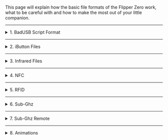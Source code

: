 This page will explain how the basic file formats of the Flipper Zero work, what to be careful with and how to make the most out of your little companion.

----

<details>
<summary>1. BadUSB Script Format </summary>

<h2>Command syntax</h2>
BadUsb app uses extended Duckyscript syntax. It is compatible with classic USB Rubber Ducky 1.0 scripts, but provides some additional commands and features, such as custom USB ID, ALT+Numpad input method, SYSRQ command and more functional keys.
## Script file format
BadUsb app can execute only text scrips from .txt files, no compilation is required. Both `\n` and `\r\n` line endings are supported. Empty lines are allowed. You can use spaces ore tabs for line indentation.
## Command set
### Comment line
Just a single comment line. All text after REM command will be ignored by interpreter
|Command|Parameters|Notes|
|-|-|-|
|REM|Comment text||

### Delay
Pause script execution by defined time
|Command|Parameters|Notes|
|-|-|-|
|DELAY|Delay value in ms|Single delay|
|DEFAULT_DELAY|Delay value in ms|Add delay before every next command|
|DEFAULTDELAY|Delay value in ms|Same as DEFAULT_DELAY|

### Special keys
|Command|Notes|
|-|-|
|DOWNARROW / DOWN||
|LEFTARROW / LEFT||
|RIGHTARROW / RIGHT||
|UPARROW / UP||
|ENTER||
|DELETE||
|BACKSPACE||
|END||
|HOME||
|ESCAPE / ESC||
|INSERT||
|PAGEUP||
|PAGEDOWN||
|CAPSLOCK||
|NUMLOCK||
|SCROLLLOCK||
|PRINTSCREEN||
|BREAK|Pause/Break key|
|PAUSE|Pause/Break key|
|SPACE||
|TAB||
|MENU|Context menu key|
|APP|Same as MENU|
|Fx|F1-F12 keys|

### Modifier keys
Can be combined with special key command or single character
|Command|Notes|
|-|-|
|CONTROL / CTRL||
|SHIFT||
|ALT||
|WINDOWS / GUI||
|CTRL-ALT|CTRL+ALT|
|CTRL-SHIFT|CTRL+SHIFT|
|ALT-SHIFT|ALT+SHIFT|
|ALT-GUI|ALT+WIN|
|GUI-SHIFT|WIN+SHIFT|
## String
|Command|Parameters|Notes|
|-|-|-|
|STRING|Text string|Print text string|
## Repeat
|Command|Parameters|Notes|
|-|-|-|
|REPEAT|Number of additional repeats|Repeat previous command|
### ALT+Numpad input
On Windows and some Linux systems you can print character by pressing ALT key and entering its code on numpad
|Command|Parameters|Notes|
|-|-|-|
|ALTCHAR|Character code|Print single character|
|ALTSTRING|Text string|Print text string using ALT+Numpad method|
|ALTCODE|Text string|Same as ALTSTRING, presents in some Duckyscript implementations|
### SysRq
Send [SysRq command](https://en.wikipedia.org/wiki/Magic_SysRq_key)
|Command|Parameters|Notes|
|-|-|-|
|SYSRQ|Single character||
## USB device ID
You can set custom ID of Flipper USB HID device. ID command should be in the **first line** of script, it is executed before script run.

|Command|Parameters|Notes|
|-|-|-|
|ID|VID:PID Manufacturer:Product||

Example:
`ID 1234:abcd Flipper Devices:Flipper Zero`

VID and PID are hex codes and are mandatory, Manufacturer and Product are text strings and are optional.
</details>

----

<details>
<summary>2. iButton Files</summary>

## Example
```
Filetype: Flipper iButton key
Version: 1
# Key type can be Cyfral, Dallas or Metakom
Key type: Dallas
# Data size for Cyfral is 2, for Metakom is 4, for Dallas is 8
Data: 12 34 56 78 9A BC DE F0
```
## Description

Filename extension: `.ibtn`

The file stores single iButton key of type defined by `Key type` parameter

### Version history

1. Initial version.

### Format fields

|Name|Description|
|-|-|
|Key type|Currently supported: Cyfral, Dallas, Metakom|
|Data|Key data (HEX values)|

</details>

----

<details>
<summary>3. Infrared Files</summary>

### Example

    Filetype: IR signals file
    Version: 1
    # 
    name: Button_1
    type: parsed
    protocol: NECext
    address: EE 87 00 00
    command: 5D A0 00 00
    #
    name: Button_2
    type: raw
    frequency: 38000
    duty_cycle: 0.330000
    data: 504 3432 502 483 500 484 510 502 502 482 501 485 509 1452 504 1458 509 1452 504 481 501 474 509 3420 503
    #
    name: Button_3
    type: parsed
    protocol: SIRC
    address: 01 00 00 00
    command: 15 00 00 00

### Description
Filename extension: `.ir`

This file format is used to store an infrared remote that consists of an arbitrary number of buttons. 
Each button is separated from others by a comment character (`#`) for better readability.

Known protocols are represented in the `parsed` form, whereas non-recognised signals may be saved and re-transmitted as `raw` data.

#### Version history:
1. Initial version.

#### Format fields
| Name       | Use     | Type   | Description |
| ---------- | ------- | ------ |------------ |
| name       | both    | string | Name of the button. Only printable ASCII characters are allowed. |
| type       | both    | string | Type of the signal. Must be `parsed` or `raw`.  |
| protocol   | parsed  | string | Name of the infrared protocol. Refer to `ir` console command for the complete list of supported protocols. |
| address    | parsed  | hex    | Payload address. Must be 4 bytes long. |
| command    | parsed  | hex    | Payload command. Must be 4 bytes long. |
| frequency  | raw     | uint32 | Carrier frequency, in Hertz, usually 38000 Hz. |
| duty_cycle | raw     | float  | Carrier duty cycle, usually 0.33. |
| data       | raw     | uint32 | Raw signal timings, in microseconds between logic level changes. Individual elements must be space-separated. Maximum timings amount is 1024. |

## Infrared Library File Format
### Examples
- [TV Universal Library](/assets/resources/infrared/assets/tv.ir)
- [A/C Universal Library](/assets/resources/infrared/assets/ac.ir)
- [Audio Universal Library](/assets/resources/infrared/assets/audio.ir)

### Description
Filename extension: `.ir`

This file format is used to store universal remote libraries. It is identical to the previous format, differing only in the `Filetype` field.\
It also has predefined button names for each universal library type, so that the universal remote application could understand them.
See [Universal Remotes](/documentation/UniversalRemotes.md) for more information.

### Version history:
1. Initial version.

## Infrared Test File Format
### Examples
See [Infrared Unit Tests](/assets/unit_tests/infrared/) for various examples.
### Description
Filename extension: `.irtest`

This file format is used to store technical test data that is too large to keep directly in the firmware.
It is mostly similar to the two previous formats, with the main difference being the addition of the parsed signal arrays.

Each infrared protocol must have corresponding unit tests complete with an `.irtest` file.

Known protocols are represented in the `parsed_array` form, whereas raw data has the `raw` type.\
Note: a single parsed signal must be represented as an array of size 1.

### Version history:
1. Initial version.

#### Format fields
| Name       | Use          | Type   | Description |
| ---------- | ------------ | ------ |------------ |
| name       | both         | string | Name of the signal. Only printable ASCII characters are allowed. |
| type       | both         | string | Type of the signal. Must be `parsed_array` or `raw`.  |
| count      | parsed_array | uint32 | The number of parsed signals in an array. Must be at least 1. |
| protocol   | parsed_array | string | Same as in previous formats. |
| address    | parsed_array | hex    | Ditto. |
| command    | parsed_array | hex    | Ditto. |
| repeat     | parsed_array | bool   | Indicates whether the signal is a repeated button press. |
| frequency  | raw          | uint32 | Same as in previous formats. |
| duty_cycle | raw          | float  | Ditto. |
| data       | raw          | uint32 | Ditto. |

#### Signal names
The signal names in an `.irtest` file follow a convention `<name><test_number>`, where the name is one of:
- decoder_input
- decoder_expected
- encoder_decoder_input,

and the number is a sequential integer: 1, 2, 3...etc, which produces names like `decoder_input1`, `encoder_decoder_input3`, and so on.

| Name                  | Type         | Description                                                                                           |
| --------------------- | ------------ |-------------------------------------------------------------------------------------------------------|
| decoder_input         | raw          | A raw signal containing the decoder input. Is also used as the expected encoder output.               |
| decoder_expected      | parsed_array | An array of parsed signals containing the expected decoder output. Is also used as the encoder input. |
| encoder_decoder_input | parsed_array | An array of parsed signals containing both the encoder-decoder input and expected output.             |

See [Unit Tests](/documentation/UnitTests.md#infrared) for more info.

</details>

----

<details>
<summary>4. NFC</summary>

## NFC-A (UID) + Header

### Example

    Filetype: Flipper NFC device
    Version: 3
    # Nfc device type can be UID, Mifare Ultralight, Mifare Classic, Bank card
    Device type: UID
    # UID, ATQA and SAK are common for all formats
    UID: 04 85 92 8A A0 61 81
    ATQA: 00 44
    SAK: 00

### Description

This file format is used to store the UID, SAK and ATQA of a NFC-A device. It does not store any internal data, so it can be used for multiple different card types. Also used as a header for other formats.

Version differences:

  1. Initial version, deprecated
  2. LSB ATQA (e.g. 4400 instead of 0044)
  3. MSB ATQA (current version)

UID can be either 4 or 7 bytes long. ATQA is 2 bytes long. SAK is 1 byte long.

## Mifare Ultralight/NTAG

### Example

    Filetype: Flipper NFC device
    Version: 3
    # Nfc device type can be UID, Mifare Ultralight, Mifare Classic
    Device type: NTAG216
    # UID, ATQA and SAK are common for all formats
    UID: 04 85 90 54 12 98 23
    ATQA: 00 44
    SAK: 00
    # Mifare Ultralight specific data
    Data format version: 1
    Signature: 1B 84 EB 70 BD 4C BD 1B 1D E4 98 0B 18 58 BD 7C 72 85 B4 E4 7B 38 8E 96 CF 88 6B EE A3 43 AD 90
    Mifare version: 00 04 04 02 01 00 13 03
    Counter 0: 0
    Tearing 0: 00
    Counter 1: 0
    Tearing 1: 00
    Counter 2: 0
    Tearing 2: 00
    Pages total: 231
    Pages read: 231
    Page 0: 04 85 92 9B
    Page 1: 8A A0 61 81
    Page 2: CA 48 0F 00
    ...
    Page 224: 00 00 00 00
    Page 225: 00 00 00 00
    Page 226: 00 00 7F BD
    Page 227: 04 00 00 E2
    Page 228: 00 05 00 00
    Page 229: 00 00 00 00
    Page 230: 00 00 00 00
    Failed authentication attempts: 0

### Description

This file format is used to store the UID, SAK and ATQA of a Mifare Ultralight/NTAG device. It also stores the internal data of the card, the signature, the version, and the counters. The data is stored in pages, just like on the card itself.

The "Signature" field contains the reply of the tag to the READ_SIG command. More on that can be found here: <https://www.nxp.com/docs/en/data-sheet/MF0ULX1.pdf> (page 31)

The "Mifare version" field is not related to the file format version, but to the Mifare Ultralight version. It contains the response of the tag to the GET_VERSION command. More on that can be found here: <https://www.nxp.com/docs/en/data-sheet/MF0ULX1.pdf> (page 21)

Other fields are the direct representation of the card's internal state, more on them can be found in the same datasheet.

Version differences:

  1. Current version

## Mifare Classic

### Example

    Filetype: Flipper NFC device
    Version: 3
    # Nfc device type can be UID, Mifare Ultralight, Mifare Classic
    Device type: Mifare Classic
    # UID, ATQA and SAK are common for all formats
    UID: BA E2 7C 9D
    ATQA: 00 02
    SAK: 18
    # Mifare Classic specific data
    Mifare Classic type: 4K
    Data format version: 2
    # Mifare Classic blocks, '??' means unknown data
    Block 0: BA E2 7C 9D B9 18 02 00 46 44 53 37 30 56 30 31
    Block 1: 00 00 00 00 00 00 00 00 00 00 00 00 00 00 00 00
    Block 2: 00 00 00 00 00 00 00 00 00 00 00 00 00 00 00 00
    Block 3: FF FF FF FF FF FF FF 07 80 69 FF FF FF FF FF FF
    Block 4: 00 00 00 00 00 00 00 00 00 00 00 00 00 00 00 00
    Block 5: 00 00 00 00 00 00 00 00 00 00 00 00 00 00 00 00
    Block 6: 00 00 00 00 00 00 00 00 00 00 00 00 00 00 00 00
    Block 7: FF FF FF FF FF FF FF 07 80 69 FF FF FF FF FF FF
    ...
    Block 238: 00 00 00 00 00 00 00 00 00 00 00 00 00 00 00 00
    Block 239: FF FF FF FF FF FF FF 07 80 69 FF FF FF FF FF FF
    Block 240: 00 00 00 00 00 00 00 00 00 00 00 00 00 00 00 00
    Block 241: 00 00 00 00 00 00 00 00 00 00 00 00 00 00 00 00
    Block 242: 00 00 00 00 00 00 00 00 00 00 00 00 00 00 00 00
    Block 243: 00 00 00 00 00 00 00 00 00 00 00 00 00 00 00 00
    Block 244: 00 00 00 00 00 00 00 00 00 00 00 00 00 00 00 00
    Block 245: 00 00 00 00 00 00 00 00 00 00 00 00 00 00 00 00
    Block 246: 00 00 00 00 00 00 00 00 00 00 00 00 00 00 00 00
    Block 247: 00 00 00 00 00 00 00 00 00 00 00 00 00 00 00 00
    Block 248: 00 00 00 00 00 00 00 00 00 00 00 00 00 00 00 00
    Block 249: 00 00 00 00 00 00 00 00 00 00 00 00 00 00 00 00
    Block 250: 00 00 00 00 00 00 00 00 00 00 00 00 00 00 00 00
    Block 251: 00 00 00 00 00 00 00 00 00 00 00 00 00 00 00 00
    Block 252: 00 00 00 00 00 00 00 00 00 00 00 00 00 00 00 00
    Block 253: 00 00 00 00 00 00 00 00 00 00 00 00 00 00 00 00
    Block 254: 00 00 00 00 00 00 00 00 00 00 00 00 00 00 00 00
    Block 255: FF FF FF FF FF FF FF 07 80 69 FF FF FF FF FF FF

### Description

This file format is used to store the NFC-A and Mifare Classic specific data of a Mifare Classic card. Aside from the NFC-A data, it stores the card type (1K/4K) and the internal data of the card. The data is stored in blocks, there is no sector grouping. If the block's data is unknown, it is represented by '??'. Otherwise, the data is represented as a hex string.

Version differences:

  1. Initial version, has Key A and Key B masks instead of marking unknown data with '??'.

Example:

    ...
    Data format version: 1
    # Key map is the bit mask indicating valid key in each sector
    Key A map: 000000000000FFFF
    Key B map: 000000000000FFFF
    # Mifare Classic blocks
    ...
  
  2. Current version

## Mifare DESFire

### Example

    Filetype: Flipper NFC device
    Version: 3
    # Nfc device type can be UID, Mifare Ultralight, Mifare Classic
    Device type: Mifare DESFire
    # UID, ATQA and SAK are common for all formats
    UID: 04 2F 19 0A CD 66 80
    ATQA: 03 44
    SAK: 20
    # Mifare DESFire specific data
    PICC Version: 04 01 01 12 00 1A 05 04 01 01 02 01 1A 05 04 2F 19 0A CD 66 80 CE ED D4 51 80 31 19
    PICC Free Memory: 7520
    PICC Change Key ID: 00
    PICC Config Changeable: true
    PICC Free Create Delete: true
    PICC Free Directory List: true
    PICC Key Changeable: true
    PICC Max Keys: 01
    PICC Key 0 Version: 00
    Application Count: 1
    Application IDs: 56 34 12
    Application 563412 Change Key ID: 00
    Application 563412 Config Changeable: true
    Application 563412 Free Create Delete: true
    Application 563412 Free Directory List: true
    Application 563412 Key Changeable: true
    Application 563412 Max Keys: 0E
    Application 563412 Key 0 Version: 00
    Application 563412 Key 1 Version: 00
    Application 563412 Key 2 Version: 00
    Application 563412 Key 3 Version: 00
    Application 563412 Key 4 Version: 00
    Application 563412 Key 5 Version: 00
    Application 563412 Key 6 Version: 00
    Application 563412 Key 7 Version: 00
    Application 563412 Key 8 Version: 00
    Application 563412 Key 9 Version: 00
    Application 563412 Key 10 Version: 00
    Application 563412 Key 11 Version: 00
    Application 563412 Key 12 Version: 00
    Application 563412 Key 13 Version: 00
    Application 563412 File IDs: 01
    Application 563412 File 1 Type: 00
    Application 563412 File 1 Communication Settings: 00
    Application 563412 File 1 Access Rights: EE EE
    Application 563412 File 1 Size: 256
    Application 563412 File 1: 13 37 00 00 00 00 00 00 00 00 00 00 00 00 00 00 00 00 00 00 00 00 00 00 00 00 00 00 00 00 00 00 00 00 00 00 00 00 00 00 00 00 00 00 00 00 00 00 00 00 00 00 00 00 00 00 00 00 00 00 00 00 00 00 00 00 00 00 00 00 00 00 00 00 00 00 00 00 00 00 00 00 00 00 00 00 00 00 00 00 00 00 00 00 00 00 00 00 00 00 00 00 00 00 00 00 00 00 00 00 00 00 00 00 00 00 00 00 00 00 00 00 00 00 00 00 00 00 00 00 00 00 00 00 00 00 00 00 00 00 00 00 00 00 00 00 00 00 00 00 00 00 00 00 00 00 00 00 00 00 00 00 00 00 00 00 00 00 00 00 00 00 00 00 00 00 00 00 00 00 00 00 00 00 00 00 00 00 00 00 00 00 00 00 00 00 00 00 00 00 00 00 00 00 00 00 00 00 00 00 00 00 00 00 00 00 00 00 00 00 00 00 00 00 00 00 00 00 00 00 00 00 00 00 00 00 00 00 00 00 00 00 00 00 00 00 00 00 00 00 00 00 00 00 00 00

### Description

This file format is used to store the NFC-A and Mifare DESFire specific data of a Mifare DESFire card. Aside from the NFC-A data, it stores the card type (DESFire) and the internal data of the card. The data is stored per-application, and per-file. Here, the card was written using those pm3 commands:

    hf mfdes createapp --aid 123456 --fid 2345 --dfname astra
    hf mfdes createfile --aid 123456 --fid 01 --isofid 0001 --size 000100
    hf mfdes write --aid 123456 --fid 01 -d 1337

Version differences:
  None, there are no versions yet.

## Mifare Classic Dictionary

### Example

    # Key dictionary from https://github.com/ikarus23/MifareClassicTool.git

    # More well known keys!
    # Standard keys
    FFFFFFFFFFFF
    A0A1A2A3A4A5
    D3F7D3F7D3F7
    000000000000

    # Keys from mfoc
    B0B1B2B3B4B5
    4D3A99C351DD
    1A982C7E459A
    AABBCCDDEEFF
    714C5C886E97
    587EE5F9350F
    A0478CC39091
    533CB6C723F6
    8FD0A4F256E9
    ...

### Description

This file contains a list of Mifare Classic keys. Each key is represented as a hex string. Lines starting with '#' are ignored as comments. Blank lines are ignored as well.

## EMV resources

### Example

    Filetype: Flipper EMV resources
    Version: 1
    # EMV currency code: currency name
    0997: USN
    0994: XSU
    0990: CLF
    0986: BRL
    0985: PLN
    0984: BOV
    ...

### Description

This file stores a list of EMV currency codes, country codes, or AIDs and their names. Each line contains a hex value and a name separated by a colon and a space.

</details>

----

<details>
<summary>5. RFID</summary>

## Example
```
Filetype: Flipper RFID key
Version: 1
Key type: EM4100
Data: 01 23 45 67 89
```
## Description

Filename extension: `.rfid`

The file stores single RFID key of type defined by `Key type` parameter

### Version history

1. Initial version.

### Format fields

|Name|Description|
|-|-|
|Key type|Key protocol type|
|Data|Key data (HEX values)|

### Supported key types

|Type|Full name|
|-|-|
|EM4100|EM-Micro EM4100|
|H10301|HID H10301|
|Idteck|IDTECK|
|Indala26|Motorola Indala26|
|IOProxXSF|Kantech IOProxXSF|
|AWID|AWID|
|FDX-A|FECAVA FDX-A|
|FDX-B|ISO FDX-B|
|HIDProx|Generic HIDProx|
|HIDExt|Generic HIDExt|
|Pyramid|Farpointe Pyramid|
|Viking|Viking|
|Jablotron|Jablotron|
|Paradox|Paradox|
|PAC/Stanley|PAC/Stanley|
|Keri|Keri|
|Gallagher|Gallagher|

</details>

----

<details>
<summary>6. Sub-Ghz</summary>

## `.sub` File Format

Flipper uses `.sub` files to store SubGhz transmissions. They are text files in Flipper File Format. `.sub` files can contain either a SubGhz Key with a certain protocol or SubGhz RAW data.

A `.sub` files consist of 3 parts:

- **header**: contains file type, version, and frequency
- **preset information**: preset type and, in case of a custom preset, transceiver configuration data
- **protocol and its data**: contains protocol name and its specific data, such as key, bit length, etc., or RAW data

Flipper's SubGhz subsystem uses presets to configure radio transceiver. Presets are used to configure modulation, bandwidth, filters, etc. There are several presets available in stock firmware, and there is a way to create custom presets. See [SubGhz Presets](#adding-a-custom-preset) for more details.

## Header Format

Header is a mandatory part of `.sub` file. It contains file type, version, and frequency.

| Field         | Type      | Description                                                       |
| ---           | ---       | ---                                                               |
| `Filetype`    | string    | Filetype of subghz file format, must be `Flipper SubGhz Key File` |
| `Version`     | uint      | Version of subghz file format, current version is 1               |
| `Frequency`   | uint      | Frequency in Hertz                                                |

## Preset Information

Preset information is a mandatory part of `.sub` file. It contains preset type and, in case of custom preset, transceiver configuration data.

When using one of the standard presets, only `Preset` field is required. When using custom preset, `Custom_preset_module` and `Custom_preset_data` fields are required.

| Field                     | Description                                                                                                                           |
| ---                       | ---                                                                                                                                   |
| `Preset`                  | Radio preset name (configures modulation, bandwidth, filters, etc.). When using a custom preset, must be `FuriHalSubGhzPresetCustom`  |
| `Custom_preset_module`    | Transceiver identifier, `CC1101` for Flipper Zero                                                                                     |
| `Custom_preset_data`      | Transceiver configuration data                                                                                                        |

Built-in presets:

- `FuriHalSubGhzPresetOok270Async` - On/Off Keying, 270kHz bandwidth, async(IO throw GP0)
- `FuriHalSubGhzPresetOok650Async` - On/Off Keying, 650kHz bandwidth, async(IO throw GP0)
- `FuriHalSubGhzPreset2FSKDev238Async` - 2 Frequency Shift Keying, deviation 2kHz, 270kHz bandwidth, async(IO throw GP0)
- `FuriHalSubGhzPreset2FSKDev476Async` - 2 Frequency Shift Keying, deviation 47kHz, 270kHz bandwidth, async(IO throw GP0)

### Transceiver Configuration Data

Transceiver configuration data is a string of bytes, encoded in hex format, separated by spaces. For CC1101 data structure is: `XX YY XX YY .. 00 00 ZZ ZZ ZZ ZZ ZZ ZZ ZZ ZZ`, where:

- XX holds register address,
- YY contains register value,
- 00 00: marks register block end,
- `ZZ ZZ ZZ ZZ ZZ ZZ ZZ ZZ`: 8 byte PA table (Power amplifier ramp table).

More details can be found in [CC1101 datasheet](https://www.ti.com/lit/ds/symlink/cc1101.pdf) and `furi_hal_subghz` code.

## File Data

`.sub` file data section contains either key data — protocol name and its specific data, bit length, etc., or RAW data — an array of signal timings, recorded without any protocol-specific processing.

### Key Files

`.sub` files with key data files contain protocol name and its specific data, such as key value, bit length, etc.
Check out protocol registry for full list of supported protocol names.

Example of key data block in Princeton format:

```
...
Protocol: Princeton
Bit: 24
Key: 00 00 00 00 00 95 D5 D4
TE: 400
```

Protocol-specific fields in this example:

| Field | Description                       |
| ---   | ---                               |
| `Bit` | Princeton payload length, in bits |
| `Key` | Princeton payload data            |
| `TE`  | Princeton quantization interval   |

This file may contain additional fields, more details on available fields can be found in subghz protocols library.

### RAW Files

RAW `.sub` files contain raw signal data that is not processed through protocol-specific decoding. These files are useful for testing purposes, or for sending data that is not supported by any known protocol.

For RAW files, 2 fields are required:

 * `Protocol`, must be `RAW`
 * `RAW_Data`, contains an array of timings, specified in micro seconds. Values must be non-zero, start with a positive number, and interleaved (change sign with each value). Up to 512 values per line. Can be specified multiple times to store multiple lines of data.

Example of RAW data:

    Protocol: RAW
    RAW_Data: 29262 361 -68 2635 -66 24113 -66 11 ...


Long payload not fitting into internal memory buffer and consisting of short duration timings (<10us) may not be read fast enough from SD Card. That might cause signal transmission to stop before reaching the end of the payload. Ensure that your SD Card has good performance before transmitting long or complex RAW payloads.


## File Examples

### Key File, Standard Preset

    Filetype: Flipper SubGhz Key File
    Version: 1
    Frequency: 433920000
    Preset: FuriHalSubGhzPresetOok650Async
    Protocol: Princeton
    Bit: 24
    Key: 00 00 00 00 00 95 D5 D4
    TE: 400


### Key File, Custom Preset

    Filetype: Flipper SubGhz Key File
    Version: 1
    Frequency: 433920000
    Preset: FuriHalSubGhzPresetCustom
    Custom_preset_module: CC1101
    Custom_preset_data: 02 0D 03 07 08 32 0B 06 14 00 13 00 12 30 11 32 10 17 18 18 19 18 1D 91 1C 00 1B 07 20 FB 22 11 21 B6 00 00 00 C0 00 00 00 00 00 00
    Protocol: Princeton
    Bit: 24
    Key: 00 00 00 00 00 95 D5 D4
    TE: 400

### RAW File, Standard Preset

    Filetype: Flipper SubGhz RAW File
    Version: 1
    Frequency: 433920000
    Preset: FuriHalSubGhzPresetOok650Async
    Protocol: RAW
    RAW_Data: 29262 361 -68 2635 -66 24113 -66 11 ...
    RAW_Data: -424 205 -412 159 -412 381 -240 181 ...
    RAW_Data: -1448 361 -17056 131 -134 233 -1462 131 -166 953 -100 ...

### RAW File, Custom Preset

    Filetype: Flipper SubGhz RAW File
    Version: 1
    Frequency: 433920000
    Preset: FuriHalSubGhzPresetCustom
    Custom_preset_module: CC1101
    Сustom_preset_data: 02 0D 03 07 08 32 0B 06 14 00 13 00 12 30 11 32 10 17 18 18 19 18 1D 91 1C 00 1B 07 20 FB 22 11 21 B6 00 00 00 C0 00 00 00 00 00 00
    Protocol: RAW
    RAW_Data: 29262 361 -68 2635 -66 24113 -66 11 ...
    RAW_Data: -424 205 -412 159 -412 381 -240 181 ...
    RAW_Data: -1448 361 -17056 131 -134 233 -1462 131 -166 953 -100 ...

# SubGhz Configuration Files

SubGhz application provides support for adding extra radio presets and additional keys for decoding transmissions in certain protocols.

## SubGhz `keeloq_mfcodes_user` File

This file contains additional manufacturer keys for Keeloq protocol. It is used to decode Keeloq transmissions.
This file is loaded at subghz application start and is located at path `/ext/subghz/assets/keeloq_mfcodes_user`.

### File Format

File contains a header and a list of manufacturer keys.

File header format:

| Field         | Type      | Description                                                           |
| ---           |           | ---                                                                   |
| `Filetype`    | string    | SubGhz Keystore file format, always `Flipper SubGhz Keystore File`    |
| `Version`     | uint      | File format version, 0                                                |
| `Encryption`  | uint      | File encryption: for user-provided file, set to 0 (disabled)          |

Following the header, file contains a list of user-provided manufacture keys, one key per line.
For each key, a name and encryption method must be specified, according to comment in file header. More information can be found in keeloq decoder source code.

### Example

    # to use manual settings and prevent them from being deleted on upgrade, rename *_user.example files to *_user
    # for adding manufacture keys
    # AABBCCDDEEFFAABB:X:NAME
    # AABBCCDDEEFFAABB - man 64 bit
    # X - encryption method:
    # - 0 - iterates over both previous and man in direct and reverse byte sequence
    # - 1 - Simple Learning
    # - 2 - Normal_Learning
    # - 3 - Secure_Learning
    # - 4 - Magic_xor_type1 Learning
    # 
    # NAME - name (string without spaces) max 64 characters long
    Filetype: Flipper SubGhz Keystore File
    Version: 0
    Encryption: 0
    AABBCCDDEEFFAABB:1:Test1
    AABBCCDDEEFFAABB:1:Test2


## SubGhz `setting_user` File

This file contains additional radio presets and frequencies for SubGhz application. It is used to add new presets and frequencies for existing presets. This file is being loaded on subghz application start and is located at path `/ext/subghz/assets/setting_user`.

### File Format

File contains a header, basic options, and optional lists of presets and frequencies.

Header must contain following fields:

- `Filetype`: SubGhz setting file format, must be `Flipper SubGhz Setting File`.
- `Version`: file format version, current is `1`.

#### Basic Settings

- `Add_standard_frequencies`: bool, flag indicating whether to load standard frequencies shipped with firmware. If set to `false`, only frequencies specified in this file will be used.
- `Default_frequency`: uint, default frequency used in SubGhz application.

#### Adding More Frequencies

- `Frequency`: uint — additional frequency for the subghz application frequency list. Used in Read and Read RAW. You can specify multiple frequencies, one per line.

#### Adding More Hopper Frequencies

- `Hopper_frequency`: uint — additional frequency for subghz application frequency hopping. Used in Frequency Analyzer. You can specify multiple frequencies, one per line.

Repeating same frequency will cause Flipper to listen on this frequency more often.

#### Adding a Custom Preset

You can have as many presets as you want. Presets are embedded into `.sub` files, so another Flipper can load them directly from that file.
Each preset is defined by following fields:

| Field                     | Description                                                                                                           |
| ---                       | ---                                                                                                                   |
| `Custom_preset_name`      | string, preset name that will be shown in SubGHz application                                                          |
| `Custom_preset_module`    | string, transceiver identifier. Set to `CC1101` for Flipper Zero                                                      |
| `Custom_preset_data`      | transceiver configuration data. See [Transceiver Configuration Data](#transceiver-configuration-data) for details.    |

### Example

```
# to use manual settings and prevent them from being deleted on upgrade, rename *_user.example files to *_user
Filetype: Flipper SubGhz Setting File
Version: 1

# Add Standard frequencies for your region
Add_standard_frequencies: true

# Default Frequency: used as default for "Read" and "Read Raw"
Default_frequency: 433920000

# Frequencies used for "Read", "Read Raw" and "Frequency Analyzer"
Frequency: 300000000
Frequency: 310000000
Frequency: 320000000

# Frequencies used for hopping mode (keep this list small or flipper will miss signal)
Hopper_frequency: 300000000
Hopper_frequency: 310000000
Hopper_frequency: 310000000

# Custom preset
# format for CC1101 "Custom_preset_data:" XX YY XX YY .. 00 00 ZZ ZZ ZZ ZZ ZZ ZZ ZZ ZZ, where: XX-register, YY - register data, 00 00 - end load register, ZZ - 8 byte Pa table register

#Custom_preset_name: AM_1
Custom_preset_module: CC1101
Custom_preset_data: 02 0D 03 07 08 32 0B 06 14 00 13 00 12 30 11 32 10 17 18 18 19 18 1D 91 1C 00 1B 07 20 FB 22 11 21 B6 00 00 00 C0 00 00 00 00 00 00

#Custom_preset_name: AM_2
#Custom_preset_module: CC1101
#Custom_preset_data: 02 0D 03 07 08 32 0B 06 14 00 13 00 12 30 11 32 10 17 18 18 19 18 1D 91 1C 00 1B 07 20 FB 22 11 21 B6 00 00 00 C0 00 00 00 00 00 00
```

</details>

----

<details>
<summary>7. Sub-Ghz Remote</summary>

The UniRF Tool *requires* the creation of custom user map with `.txt` extension in the `unirf` folder on the sdcard. 

If these files are not exist or not configured properly, **you will receive an error each time you try to select wrong file in the UniRF Tool**.

You can add as many `.txt` map files as you want, file name doesn't matter!

## Incorrect or unconfigured file error

If the `.txt` file has not been properly configured, the following error will be thrown when trying to run the UniRF Remix app:

```
Config is incorrect.

Please configure map

Press Back to Exit
```



## Setting up the `unirf/example.txt` file:

```
UP: /ext/subghz/Up.sub
DOWN: /ext/subghz/Down.sub
LEFT: /ext/subghz/Left.sub
RIGHT: /ext/subghz/Right.sub
OK: /ext/subghz/Ok.sub
ULABEL: Up Label
DLABEL: Down Label
LLABEL: Left Label
RLABEL: Right Label
OKLABEL: Ok Label
```

The UP/DOWN/LEFT/RIGHT/OK file locations must be set to the specific file you want mapped to that directional pad direction.

The ULABEL/DLABEL/LLABEL/RLABEL/OKLABEL variables should be set to the text to be displayed for each of the files set earlier.

## Example:

```
UP: /ext/subghz/Fan1.sub
DOWN: /ext/subghz/Fan2.sub
LEFT: /ext/subghz/Door.sub
RIGHT: /ext/subghz/Garage3.sub
OK: /ext/subghz/Garage3l.sub
ULABEL: Fan ON
DLABEL: Fan OFF
LLABEL: Doorbell
RLABEL: Garage OPEN
OKLABEL: Garage CLOSE
```

## Notes
* ##### App Usage
  - Press a button to send the assigned capture file.
  - Press Back button to exit app.

* ##### Universal RF Map
  - File path should not have any spaces or special characters (- and _ excluded).
  - Labels are limited to 16 characters.
    - Why? This is to prevent overlapping elements on screen.
    - For example: If you set your label or file to ```WWWWWWWWWWWWWWW``` you'll be over the screen limits.

</details>

----

<details>
<summary>8. Animations</summary>

## How do I make new animations?

I recommend watching this wonderful video for how to do it: <https://www.youtube.com/watch?v=Nq5DXhOMo5s>. 

Quick notes:
- Dont git-clone Official repo, use ours. The new way we handle animations makes it a ton easier for you.
- Read the below text before trying :3 
<br><br>
## New Animation structure:

As you might have noticed, loading your animations as show in that video doesnt quite work anymore. This is because we are in Phase two of the new improved animation handler. Right now, it allows for two manifests (SFW & NSFW) which can ofc both be modified. In the future, it will allow for an infinite amount of animations.

The new folder structure as of rn is:
```
--dolphin
     |----sfw
     |
     |----nsfw
            |----lvl_1
            |----lvl_2
            |         \__frame_00.bm, frame_01.bm ...
            |                
            |----manifest.txt
```
In the future, this allows you to just create a new folder with any name, and drop your animations & manifest inside it. The firmware will have a slider to select your animation. Right now you can only modify these two folders with your custom animations.


## What does this change for me?

Not much, actually. For now, just make sure your animations and the manifest are in one of these folders, which makes them compatible with the new and soon highly advanced animation system!
</details>